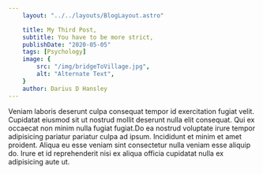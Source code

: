 ```yaml
---
    layout: "../../layouts/BlogLayout.astro"

    title: My Third Post,
    subtitle: You have to be more strict,
    publishDate: "2020-05-05"
    tags: [Psychology]
    image: {
        src: "/img/bridgeToVillage.jpg",
        alt: "Alternate Text",
    } 
    author: Darius D Hansley
---
```


Veniam laboris deserunt culpa consequat tempor id exercitation fugiat velit. Cupidatat eiusmod sit ut nostrud mollit deserunt nulla elit consequat. Qui ex occaecat non minim nulla fugiat fugiat.Do ea nostrud voluptate irure tempor adipisicing pariatur pariatur culpa ad ipsum. Incididunt et minim et amet proident. Aliqua eu esse veniam sint consectetur nulla veniam esse aliquip do. Irure et id reprehenderit nisi ex aliqua officia cupidatat nulla ex adipisicing aute ut.